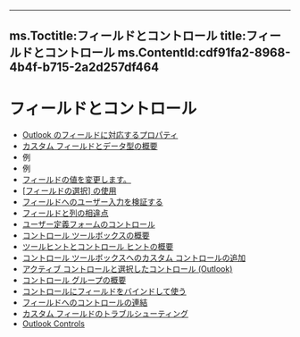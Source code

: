 

---
ms.Toctitle:フィールドとコントロール
title:フィールドとコントロール
ms.ContentId:cdf91fa2-8968-4b4f-b715-2a2d257df464
---
# フィールドとコントロール


- [Outlook のフィールドに対応するプロパティ](acc5d2c5-f579-0a60-5676-3faa63f26c0e.md)
- [カスタム フィールドとデータ型の概要](a85a7bc2-2b85-1782-04a3-0104e0df32aa.md)
- 例
- 例
- [フィールドの値を変更します。](a788cb9c-e2bb-b4f9-78f9-b7244ee18431.md)
- [[フィールドの選択] の使用](5af75a7c-0ef0-47cc-14ae-0d52247ca6ad.md)
- [フィールドへのユーザー入力を検証する](7e23ff38-1fa8-a34e-99bb-bf1e651efd9b.md)
- [フィールドと列の相違点](726f6b83-02cf-e32c-b4c4-eb87357fe18b.md)
- [ユーザー定義フォームのコントロール](fcba1b34-c526-5d01-8644-cb8852bd2348.md)
- [コントロール ツールボックスの概要](0dac9ed6-d9d5-1c3b-cfd2-ce564e5dc6e2.md)
- [ツールヒントとコントロール ヒントの概要](3009590a-8c2b-0cc0-2181-5bd55b9031cf.md)
- [コントロール ツールボックスへのカスタム コントロールの追加](81b5bba3-076d-4a02-9aa3-034fab9f1e85.md)
- [アクティブ コントロールと選択したコントロール (Outlook)](3ce5a242-b950-0272-4a34-b1f84fc5a011.md)
- [コントロール グループの概要](f0ab5bd4-b464-da22-6ba8-34c5cf7405e0.md)
- [コントロールにフィールドをバインドして使う](83618967-a027-13f7-4963-8656093074e4.md)
- [フィールドへのコントロールの連結](8e338547-b3ff-b84b-16b9-0c465256d972.md)
- [カスタム フィールドのトラブルシューティング](0867a1a9-595b-4dd0-becc-e1ba744a76c1.md)
- [Outlook Controls](ae0731c4-fa57-4295-a8b4-ed70af53dfc7.md)



